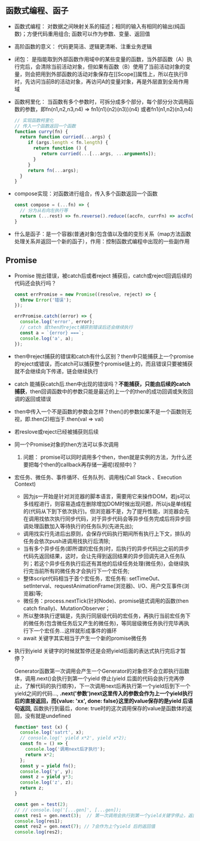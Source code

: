 ## 函数式编程、函子
- 函数式编程： 对数据之间映射关系的描述；相同的输入有相同的输出(纯函数)；方便代码重用组合; 函数可以作为参数、变量、返回值

- 高阶函数的意义： 代码更简洁、逻辑更清晰、注重业务逻辑

- 闭包： 是指能取到外部函数作用域中的某些变量的函数，当外部函数（A）执行完后，会清除当前活动对象，但如果有函数（B）使用了当前活动对象的变量，则会把用到外部函数的活动对象保存在[[Scope]]属性上，所以在执行B时，先访问当前B的活动对象，再访问A的变量对象，再是外层直到全局作用域

- 函数柯里化： 当函数有多个参数时，可拆分成多个部分，每个部分分次调用函数的参数，即fn(n1,n2,n3,n4) => fn1(n1)(n2)(n3))(n4) 或者fn1(n1,n2)(n3,n4)

  ```js
  // 实现函数柯里化
  // 传入一个函数返回一个函数
  function curry(fn) {
    return function curried(...args) {
       if (args.length < fn.length) {
         return function () {
            return curried(...[...args, ...arguments]);
         }
       }
       return fn(...args);
    }
  }
  ```


- compose实现：对函数进行组合，传入多个函数返回一个函数

  ```js
  const compose = (...fn) => {
    // 分为从右向左执行等
    return (...rest) => fn.reverse().reduce((accFn, currFn) => accFn(fn(...rest)), rest)
  }
  ```

- 什么是函子：是一个容器(普通对象)包含值以及值的变形关系（map方法函数处理关系并返回一个新的函子），作用：控制函数式编程中出现的一些副作用
## Promise

- Promise 抛出错误，被catch后或者reject 捕获后，catch或reject回调后续的代码还会执行吗？

  ```js
  const errPromise = new Promise((resolve, reject) => {
    throw Error('错误');
  });

  errPromise.catch((error) => {
    console.log('error', error);
    // catch 或then的reject捕获到错误后还会继续执行
    const a = `{error} ===`;
    console.log('a', a);
  });
  ```

- then中reject捕获的错误和catch有什么区别？then中只能捕获上一个promise的reject或错误，而catch可以捕获整个promise链上的，而且错误只要被捕获就不会继续向下传递，链会继续执行

- catch 能捕获catch后.then中出现的错误吗？**不能捕获，只能由后续的catch捕获**，then回调函数中的参数只能是最近的上一个的then的成功回调或失败回调的返回或错误

- then中传入一个不是函数的参数会怎样？then()的参数如果不是一个函数则无视，即.then(2)相当于.then(val => val)

- 若reslove或reject已经被捕获则后续

- 同一个Promise对象的then方法可以多次调用

  1. 问题： promise可以同时调用多个then，then就是实例的方法，为什么还要把每个then的callback再存储一遍呢(视频中)？



- 宏任务、微任务、事件循环、任务队列、调用栈(Call Stack 、Execution Context)
  -  因为js一开始是针对浏览器的脚本语言，需要用它来操作DOM，若js可以多线程进行，则容易造成在删除增加DOM时候出现问题，所以js是单线程的(代码从下到下依次执行)。但浏览器不是，为了提升性能，浏览器会先在调用找依次执行同步代码，对于异步代码会等异步任务完成后将异步回调处理函数加入等待执行的任务队列(先进先出);
  - 调用找实行先进后出原则，会保存代码执行期间所有执行上下文，排队的任务会依次push进调用找执行后清除;
  - 当有多个异步任务(即所谓的宏任务)时，后执行的异步代码比之前的异步代码先返回结果，这时，会让先得到返回结果的异步回调先进入任务队列；若这个异步任务执行后还有其他的后续任务处理(微任务)，会继续执行完当前所有的微任务才会执行下一个宏任务;
  -  整体script代码相当于首个宏任务，宏任务有: setTimeOut、setInterval、requestAnimationFrame(浏览器)、I/O、用户交互事件(浏览器)等;
  - 微任务：process.nextTick(针对Node)、promise链式调用的函数(then catch finally)、MutationObserver；
  - 所以整体执行逻辑是，先执行同层级代码的宏任务，再执行当前宏任务下的微任务(包含微任务后又产生的微任务)，等同层级微任务执行完毕再执行下一个宏任务...这样就形成事件的循环
  - await 关键字其实相当于产生一个新的promise微任务
  
- 执行到yield 关键字的时候就暂停还是会把yield后面的表达式执行完后才暂停？

  Generator函数第一次调用会产生一个Generator的对象但不会立即执行函数体，调用.next()会执行到第一个yield 停止(yield 后面的代码会执行完再停止，了解代码的执行顺序)，下一次调用next后再执行第一个yield后到下一个yield之间的代码..., **.next('参数')next这里传入的参数会作为上一个yield执行后的直接返回，而{value: 'xx', done: false}这里的value保存的是yield 后语句返回,** 函数执行到最后，done: true时的这次调用保存的value是函数体的返回，没有就是undefined

  ```js
  function* test (x) {
    console.log('satrt', x);
    // console.log(' yield x*2', yield x*2);
    const fn = () => {
      console.log('调用next后才执行');
      return x*2;
    };
    const y = yield fn();
    console.log('y', y);
    const z = yield y*3;
    console.log('z', z);
    return z;
  }
  
  const gen = test(2);
  // // console.log('[...gen]', [...gen]);
  const res1 = gen.next(3);  // 第一次调用会执行到第一个yield关键字停止，返回res1 {value: 4, done: false}
  console.log(res1);
  const res2 = gen.next(7); // 7会作为上个yield 后的返回值
  console.log(res2);
  ```


